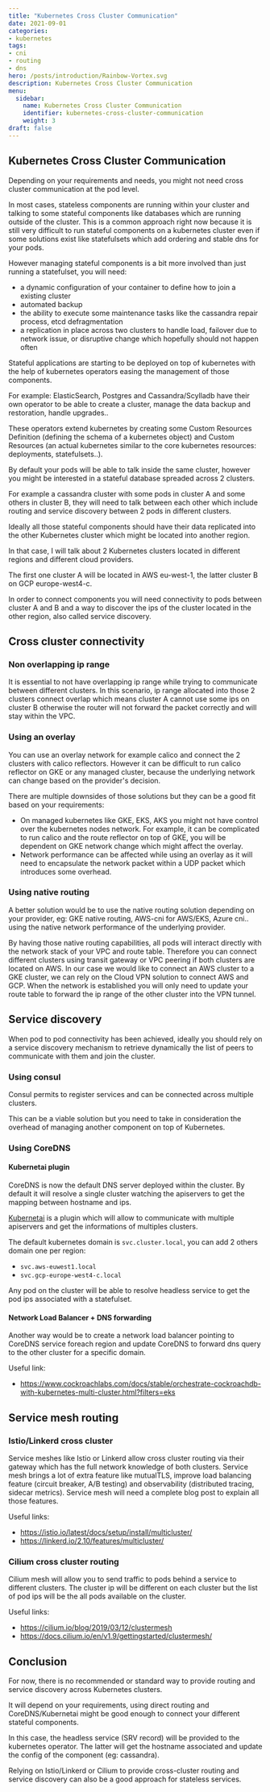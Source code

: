 ```yaml
---
title: "Kubernetes Cross Cluster Communication"
date: 2021-09-01
categories:
- kubernetes
tags:
- cni
- routing
- dns
hero: /posts/introduction/Rainbow-Vortex.svg
description: Kubernetes Cross Cluster Communication
menu:
  sidebar:
    name: Kubernetes Cross Cluster Communication
    identifier: kubernetes-cross-cluster-communication
    weight: 3
draft: false
---
```


## Kubernetes Cross Cluster Communication 

Depending on your requirements and needs, you might not need cross cluster communication at the pod level. 

In most cases, stateless components are running within your cluster and talking to some stateful components like databases which are running outside of the cluster. This is a common approach right now because it is still very difficult to run stateful components on a kubernetes cluster even if some solutions exist like statefulsets which add ordering and stable dns for your pods. 

However managing stateful components is a bit more involved than just running a statefulset, you will need:
- a dynamic configuration of your container to define how to join a existing cluster 
- automated backup 
- the ability to execute some maintenance tasks like the cassandra repair process, etcd defragmentation
- a replication in place across two clusters to handle load, failover due to network issue, or disruptive change which hopefully should not happen often

Stateful applications are starting to be deployed on top of kubernetes with the help of kubernetes operators easing the management of those components. 

For example: ElasticSearch, Postgres and Cassandra/Scylladb have their own operator to be able to create a cluster, manage the data backup and restoration, handle upgrades..

These operators extend kubernetes by creating some Custom Resources Definition (defining the schema of a kubernetes object) and Custom Resources (an actual kubernetes similar to the core kubernetes resources: deployments, statefulsets..). 

By default your pods will be able to talk inside the same cluster, however you might be interested in a stateful database spreaded across 2 clusters. 

For example a cassandra cluster with some pods in cluster A and some others in cluster B, they will need to talk between each other which include routing and service discovery between 2 pods in different clusters. 

Ideally all those stateful components should have their data replicated into the other Kubernetes cluster which might be located into another region. 

In that case, I will talk about 2 Kubernetes clusters located in different regions and different cloud providers.

The first one cluster A will be located in AWS eu-west-1, the latter cluster B on GCP europe-west4-c.

In order to connect components you will need connectivity to pods between cluster A and B and a way to discover the ips of the cluster located in the other region, also called service discovery.

## Cross cluster connectivity

### Non overlapping ip range

It is essential to not have overlapping ip range while trying to communicate between different clusters.
In this scenario, ip range allocated into those 2 clusters connect overlap which means cluster A cannot use some ips on cluster B otherwise the router will not forward the packet correctly and will stay within the VPC.

### Using an overlay

You can use an overlay network for example calico and connect the 2 clusters with calico reflectors.
However it can be difficult to run calico reflector on GKE or any managed cluster, because the underlying network can change based on the provider's decision.

There are multiple downsides of those solutions but they can be a good fit based on your requirements:
- On managed kubernetes like GKE, EKS, AKS you might not have control over the kubernetes nodes network.
  For example, it can be complicated to run calico and the route reflector on top of GKE, you will be dependent on GKE network change which might affect the overlay. 
- Network performance can be affected while using an overlay as it will need to encapsulate the network packet within a UDP packet which introduces some overhead.

### Using native routing

A better solution would be to use the native routing solution depending on your provider, eg: GKE native routing, AWS-cni for AWS/EKS, Azure cni.. using the native network performance of the underlying provider. 

By having those native routing capabilities, all pods will interact directly with the network stack of your VPC and route table. Therefore you can connect different clusters using transit gateway or VPC peering if both clusters are located on AWS. In our case we would like to connect an AWS cluster to a GKE cluster, we can rely on the Cloud VPN solution to connect AWS and GCP. When the network is established you will only need to update your route table to forward the ip range of the other cluster into the VPN tunnel.

## Service discovery

When pod to pod connectivity has been achieved, ideally you should rely on a service discovery mechanism to retrieve dynamically the list of peers to communicate with them and join the cluster. 

### Using consul

Consul permits to register services and can be connected across multiple clusters.

This can be a viable solution but you need to take in consideration the overhead of managing another component on top of Kubernetes.

### Using CoreDNS 

#### Kubernetai plugin

CoreDNS is now the default DNS server deployed within the cluster. By default it will resolve a single cluster watching the apiservers to get the mapping between hostname and ips.

[Kubernetai](https://github.com/coredns/kubernetai) is a plugin which will allow to communicate with multiple apiservers and get the informations of multiples clusters.

The default kubernetes domain is `svc.cluster.local`, you can add 2 others domain one per region:
 - `svc.aws-euwest1.local` 
 - `svc.gcp-europe-west4-c.local` 

Any pod on the cluster will be able to resolve headless service to get the pod ips associated with a statefulset.

#### Network Load Balancer + DNS forwarding

Another way would be to create a network load balancer pointing to CoreDNS service foreach region and update CoreDNS to forward dns query to the other cluster for a specific domain.

Useful link:

- https://www.cockroachlabs.com/docs/stable/orchestrate-cockroachdb-with-kubernetes-multi-cluster.html?filters=eks

## Service mesh routing

### Istio/Linkerd cross cluster

Service meshes like Istio or Linkerd allow cross cluster routing via their gateway which has the full network knowledge of both clusters. Service mesh brings a lot of extra feature like mutualTLS, improve load balancing feature (circuit breaker, A/B testing) and observability (distributed tracing, sidecar metrics).
Service mesh will need a complete blog post to explain all those features.

Useful links:

- https://istio.io/latest/docs/setup/install/multicluster/
- https://linkerd.io/2.10/features/multicluster/
  
### Cilium cross cluster routing

Cilium mesh will allow you to send traffic to pods behind a service to different clusters. The cluster ip will be different on each cluster but the list of pod ips will be the all pods available on the cluster.

Useful links: 

- https://cilium.io/blog/2019/03/12/clustermesh
- https://docs.cilium.io/en/v1.9/gettingstarted/clustermesh/

## Conclusion

For now, there is no recommended or standard way to provide routing and service discovery across Kubernetes clusters. 

It will depend on your requirements, using direct routing and CoreDNS/Kubernetai might be good enough to connect your different stateful components. 

In this case, the headless service (SRV record) will be provided to the kubernetes operator. The latter will get the hostname associated and update the config of the component (eg: cassandra).

Relying on Istio/Linkerd or Cilium to provide cross-cluster routing and service discovery can also be a good approach for stateless services. 


